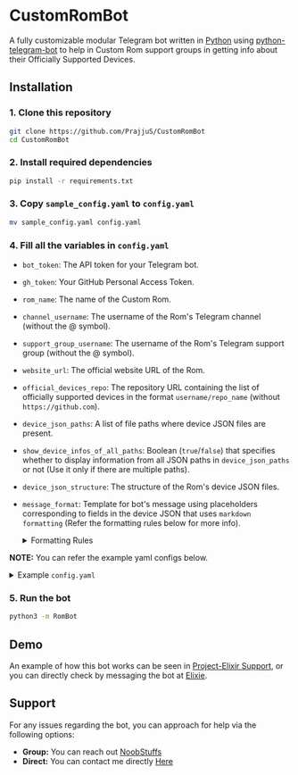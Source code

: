 # CustomRomBot

A fully customizable modular Telegram bot written in [Python](https://www.python.org/) using [python-telegram-bot](https://docs.python-telegram-bot.org/) to help in Custom Rom support groups in getting info about their Officially Supported Devices.

## Installation

### 1. Clone this repository

```sh
git clone https://github.com/PrajjuS/CustomRomBot
cd CustomRomBot
```

### 2. Install required dependencies

```sh
pip install -r requirements.txt
```

### 3. Copy `sample_config.yaml` to `config.yaml`

```sh
mv sample_config.yaml config.yaml
```

### 4. Fill all the variables in `config.yaml`

- `bot_token`: The API token for your Telegram bot.

- `gh_token`: Your GitHub Personal Access Token.

- `rom_name`: The name of the Custom Rom.

- `channel_username`: The username of the Rom's Telegram channel (without the @ symbol).

- `support_group_username`: The username of the Rom's Telegram support group (without the @ symbol).

- `website_url`: The official website URL of the Rom.

- `official_devices_repo`: The repository URL containing the list of officially supported devices in the format `username/repo_name` (without `https://github.com`).

- `device_json_paths`: A list of file paths where device JSON files are present.

- `show_device_infos_of_all_paths`: Boolean (`true`/`false`) that specifies whether to display information from all JSON paths in `device_json_paths` or not (Use it only if there are multiple paths).

- `device_json_structure`: The structure of the Rom's device JSON files.

- `message_format`: Template for bot's message using placeholders corresponding to fields in the device JSON that uses `markdown formatting` (Refer the formatting rules below for more info).

    <details>
        <summary>
            Formatting Rules
        </summary>

  - **Bold Text:** Wrap text in asterisk `*` (eg: `*bold*`).
  - **Italic Text:** Wrap text in underscore `_` (eg: `_italic_`).
  - **Code:** Wrap text in backticks `` ` `` (eg: `` `code` ``).
  - **Code Blocks:** Use triple backticks `` ``` `` for code blocks (eg: `` ```code block``` ``).
  - **Lists:** Use `-` or `*` for unordered lists, and `1.` for ordered lists (eg: `- List`).
  - **Links:** Format links using `[text](URL)` (eg: `[Google](https://www.google.com)`).
  - **Buttons:** Create buttons using `[[text | URL]]` (eg: `[[Google | https://google.com ]]`).
    - To add multiple buttons in a single line:

        ```md
        [[Button Text | URL]] [[Another Button | URL]]
        ```

    - To add multiple buttons in multiple lines:

        ```md
        [[Button Text | URL]]
        [[Another Button | URL]]
        ```

    </details>

**NOTE:** You can refer the example yaml configs below.

<details>
    <summary>
    Example <code>config.yaml</code>
    </summary>

#### Project-Elixir Configs

```yaml
bot_token: "123123123:ssfasjhdfajkshdfjaskhsAASDASDfad"
gh_token: "asdjhfgaskjdhfgjkashdgf"
rom_name: "Project-Elixir"
channel_username: "Elixir_Updates"
support_group_username: "Elixir_Discussion"
website_url:  "https://projectelixiros.com"
official_devices_repo: "ProjectElixir-Devices/official_devices"
device_json_paths:
    - "builds"
show_device_info_of_all_paths: false
device_json_structure: {
    "error": ,
    "filename": "",
    "datetime": ,
    "size": ,
    "url": "",
    "filehash": "",
    "version": "",
    "id": "",
    "tg_username": "",
    "device_name": "",
    "device": "",
    "xda_thread": "",
    "is_active":
}
message_template: |
    *Project Elixir {version} for {device_name}* *(*`{device}`*)*
    *Maintainer:* [{tg_username}](https://t.me/{tg_username})
    *Latest Build:* `{filename}`
    *Is Active:* `{is_active}`

    *Do consider donating if you want to appreciate our work*
    *UPI:* `dwarmachine24@oksbi`

    [[Paypal | https://www.paypal.me/uglykid24]] [[BMC | https://www.buymeacoffee.com/uglykid]] [[Patreon | https://www.patreon.com/join/uglykid24]]
    [[Changelog | https://github.com/ProjectElixir-Devices/official_devices/tree/A14/changelogs/{device}/{filename}.txt]] [[XDA | {xda_thread}]]
    [[Download | https://projectelixiros.com/device/{device}]]
```

#### DroidX-UI Configs

```yaml
bot_token: "112312312:jhasKJDHAKJHajkdhjkahsd"
gh_token: "sdfgasdfasdfsadfsadfasdfasdf "
rom_name: "DroidX-UI"
channel_username: "DroidXUI_announcements"
support_group_username: "DroidXUI_chats"
website_url:  "https://zirgomhaidar.github.io/DxWeb"
official_devices_repo: "DroidX-UI-Devices/vendor_droidxOTA"
device_json_paths:
- "builds/gapps"
- "builds/vanilla"
show_device_info_of_all_paths: true
device_json_structure: {
    "response": [
        {
            "maintainer": "",
            "oem": "",
            "device": "",
            "version": "",
            "filename": "",
            "download": "",
            "timestamp": ,
            "md5": "",
            "sha256": "",
            "size": ,
            "buildtype": "",
            "forum": "",
            "telegram": ""
        }
    ]
}
message_template: |
    *DroidX-UI {version} for {oem} {device}*
    *Maintainer:* [{maintainer}](https://t.me/{maintainer})
    *Latest Build:* `{filename}`
    *MD5:* `{md5}`

    [[Changelog | https://github.com/DroidX-UI-Devices/vendor_droidxOTA/tree/14/changelogs/{filename}.txt]] [[Download | {download}]]
```

</details>

### 5. Run the bot

```sh
python3 -m RomBot
```

## Demo

An example of how this bot works can be seen in [Project-Elixir Support](https://telegram.me/Elixir_Discussion), or you can directly check by messaging the bot at [Elixie](https://telegram.me/projectelixir_bot).

## Support

For any issues regarding the bot, you can approach for help via the following options:

- **Group:** You can reach out [NoobStuffs](https://telegram.me/NoobStuffs)
- **Direct:** You can contact me directly [Here](https://telegram.me/PrajjuS)
